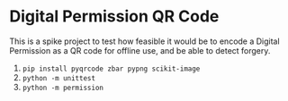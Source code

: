 Digital Permission QR Code
==========================

This is a spike project to test how feasible it would be to encode a Digital Permission as a QR
code for offline use, and be able to detect forgery.

1. `pip install pyqrcode zbar pypng scikit-image`
2. `python -m unittest`
3. `python -m permission`

